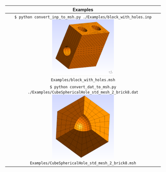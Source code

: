 
|Examples|
|:---:|
|```$ python convert_inp_to_msh.py ./Examples/block_with_holes.inp``` <br/> <img src="./Images/block_with_holes.png" alt="" width="200px"/> <br/> ```Examples/block_with_holes.msh```|
|```$ python convert_dat_to_msh.py ./Examples/CubeSphericalHole_std_mesh_2_brick8.dat``` <br/> <img src="./Images/CubeSphericalHole_std_mesh_2_brick8.png" alt="" width="200px"/> <br/> ```Examples/CubeSphericalHole_std_mesh_2_brick8.msh```|
